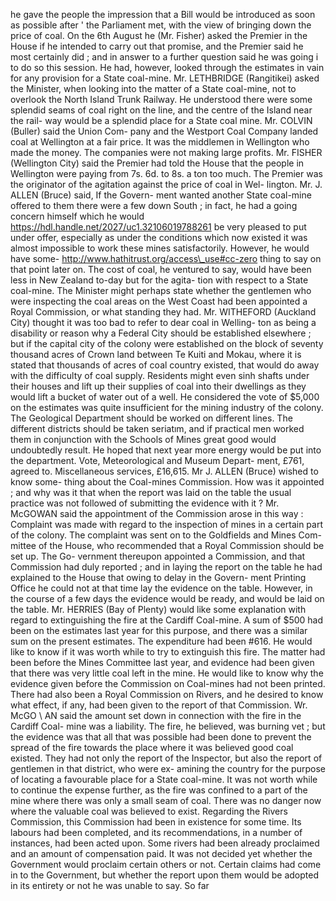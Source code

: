 he gave the people the impression that a Bill would be introduced as soon as possible after ' the Parliament met, with the view of bringing down the price of coal. On the 6th August he (Mr. Fisher) asked the Premier in the House if he intended to carry out that promise, and the Premier said he most certainly did ; and in answer to a further question said he was going i to do so this session. He had, however, looked through the estimates in vain for any provision for a State coal-mine. Mr. LETHBRIDGE (Rangitikei) asked the Minister, when looking into the matter of a State coal-mine, not to overlook the North Island Trunk Railway. He understood there were some splendid seams of coal right on the line, and the centre of the Island near the rail- way would be a splendid place for a State coal mine. Mr. COLVIN (Buller) said the Union Com- pany and the Westport Coal Company landed coal at Wellington at a fair price. It was the middlemen in Wellington who made the money. The companies were not making large profits. Mr. FISHER (Wellington City) said the Premier had told the House that the people in Wellington were paying from 7s. 6d. to 8s. a ton too much. The Premier was the originator of the agitation against the price of coal in Wel- lington. Mr. J. ALLEN (Bruce) said, If the Govern- ment wanted another State coal-mine offered to them there were a few down South ; in fact, he had a going concern himself which he would https://hdl.handle.net/2027/uc1.32106019788261 be very pleased to put under offer, especially as under the conditions which now existed it was almost impossible to work these mines satisfactorily. However, he would have some- http://www.hathitrust.org/access\_use#cc-zero thing to say on that point later on. The cost of coal, he ventured to say, would have been less in New Zealand to-day but for the agita- tion with respect to a State coal-mine. The Minister might perhaps state whether the gentlemen who were inspecting the coal areas on the West Coast had been appointed a Royal Commission, or what standing they had. Mr. WITHEFORD (Auckland City) thought it was too bad to refer to dear coal in Welling- ton as being a disability or reason why a Federal City should be established elsewhere ; but if the capital city of the colony were established on the block of seventy thousand acres of Crown land between Te Kuiti and Mokau, where it is stated that thousands of acres of coal country existed, that would do away with the difficulty of coal supply. Residents might even sinh shafts under their houses and lift up their supplies of coal into their dwellings as they would lift a bucket of water out of a well. He considered the vote of $5,000 on the estimates was quite insufficient for the mining industry of the colony. The Geological Department should be worked on different lines. The different districts should be taken seriatım, and if practical men worked them in conjunction with the Schools of Mines great good would undoubtedly result. He hoped that next year more energy would be put into the department. Vote, Meteorological and Museum Depart- ment, £761, agreed to. Miscellaneous services, £16,615. Mr J. ALLEN (Bruce) wished to know some- thing about the Coal-mines Commission. How was it appointed ; and why was it that when the report was laid on the table the usual practice was not followed of submitting the evidence with it ? Mr. McGOWAN said the appointment of the Commission arose in this way : Complaint was made with regard to the inspection of mines in a certain part of the colony. The complaint was sent on to the Goldfields and Mines Com- mittee of the House, who recommended that a Royal Commission should be set up. The Go- vernment thereupon appointed a Commission, and that Commission had duly reported ; and in laying the report on the table he had explained to the House that owing to delay in the Govern- ment Printing Office he could not at that time lay the evidence on the table. However, in the course of a few days the evidence would be ready, and would be laid on the table. Mr. HERRIES (Bay of Plenty) would like some explanation with regard to extinguishing the fire at the Cardiff Coal-mine. A sum of $500 had been on the estimates last year for this purpose, and there was a similar sum on the present estimates. The expenditure had been #616. He would like to know if it was worth while to try to extinguish this fire. The matter had been before the Mines Committee last year, and evidence had been given that there was very little coal left in the mine. He would like to know why the evidence given before the Commission on Coal-mines had not been printed. There had also been a Royal Commission on Rivers, and he desired to know what effect, if any, had been given to the report of that Commission. Wr. McGO \\ AN said the amount set down in connection with the fire in the Cardiff Coal- mine was a liability. The fire, he believed, was burning vet ; but the evidence was that all that was possible had been done to prevent the spread of the fire towards the place where it was believed good coal existed. They had not only the report of the Inspector, but also the report of gentlemen in that district, who were ex- amining the country for the purpose of locating a favourable place for a State coal-mine. It was not worth while to continue the expense further, as the fire was confined to a part of the mine where there was only a small seam of coal. There was no danger now where the valuable coal was believed to exist. Regarding the Rivers Commission, this Commission had been in existence for some time. Its labours had been completed, and its recommendations, in a number of instances, had been acted upon. Some rivers had been already proclaimed and an amount of compensation paid. It was not decided yet whether the Government would proclaim certain others or not. Certain claims had come in to the Government, but whether the report upon them would be adopted in its entirety or not he was unable to say. So far 